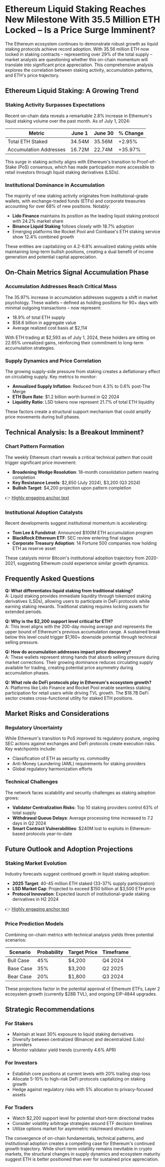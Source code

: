 # Ethereum Liquid Staking Reaches New Milestone With 35.5 Million ETH Locked – Is a Price Surge Imminent?

The Ethereum ecosystem continues to demonstrate robust growth as liquid staking protocols achieve record adoption. With 35.56 million ETH now locked in staking contracts – representing over 29% of the total supply – market analysts are questioning whether this on-chain momentum will translate into significant price appreciation. This comprehensive analysis explores the correlation between staking activity, accumulation patterns, and ETH's price trajectory.

## Ethereum Liquid Staking: A Growing Trend

### Staking Activity Surpasses Expectations
Recent on-chain data reveals a remarkable 2.8% increase in Ethereum's liquid staking volume over the past month. As of July 1, 2024:

| Metric | June 1 | June 30 | % Change |
|--------|--------|---------|----------|
| Total ETH Staked | 34.54M | 35.56M | +2.95% |
| Accumulation Addresses | 16.72M | 22.74M | +35.97% |

This surge in staking activity aligns with Ethereum's transition to Proof-of-Stake (PoS) consensus, which has made participation more accessible to retail investors through liquid staking derivatives (LSDs).

### Institutional Dominance in Accumulation
The majority of new staking activity originates from institutional-grade wallets, with exchange-traded funds (ETFs) and corporate treasuries accounting for over 68% of new positions. Notably:

- **Lido Finance** maintains its position as the leading liquid staking protocol with 24.2% market share
- **Binance Liquid Staking** follows closely with 18.7% adoption
- Emerging platforms like Rocket Pool and Coinbase's ETH staking service show 12.4% combined growth

These entities are capitalizing on 4.2-6.8% annualized staking yields while maintaining long-term bullish positions, creating a dual benefit of income generation and potential capital appreciation.

## On-Chain Metrics Signal Accumulation Phase

### Accumulation Addresses Reach Critical Mass
The 35.97% increase in accumulation addresses suggests a shift in market psychology. These wallets – defined as holding positions for 90+ days with minimal outgoing transactions – now represent:

- 18.9% of total ETH supply
- $58.6 billion in aggregate value
- Average realized cost basis at $2,114

With ETH trading at $2,593 as of July 1, 2024, these holders are sitting on 22.65% unrealized gains, reinforcing their commitment to long-term accumulation strategies.

### Supply Dynamics and Price Correlation
The growing supply-side pressure from staking creates a deflationary effect on circulating supply. Key metrics to monitor:

- **Annualized Supply Inflation**: Reduced from 4.3% to 0.6% post-The Merge
- **ETH Burn Rate**: $1.2 billion worth burned in Q2 2024
- **Liquidity Ratio**: LSD tokens now represent 21.7% of total ETH liquidity

These factors create a structural support mechanism that could amplify price movements during bull phases.

## Technical Analysis: Is a Breakout Imminent?

### Chart Pattern Formation
The weekly Ethereum chart reveals a critical technical pattern that could trigger significant price movement:

- **Broadening Wedge Resolution**: 18-month consolidation pattern nearing completion
- **Key Resistance Levels**: $2,850 (July 2024), $3,200 (Q3 2024)
- **Bullish Target**: $4,200 projection upon pattern completion

👉 [Highly engaging anchor text](https://bit.ly/okx-bonus)

### Institutional Adoption Catalysts
Recent developments suggest institutional momentum is accelerating:

- **Tom Lee & Fundstrat**: Announced $100M ETH accumulation program
- **BlackRock Ethereum ETF**: SEC review entering final stages
- **Corporate Treasury Adoption**: 14 Fortune 500 companies now holding ETH as reserve asset

These catalysts mirror Bitcoin's institutional adoption trajectory from 2020-2021, suggesting Ethereum could experience similar growth dynamics.

## Frequently Asked Questions

**Q: What differentiates liquid staking from traditional staking?**  
A: Liquid staking provides immediate liquidity through tokenized staking derivatives (LSDs), allowing users to participate in DeFi protocols while earning staking rewards. Traditional staking requires locking assets for extended periods.

**Q: Why is the $2,200 support level critical for ETH?**  
A: This level aligns with the 200-day moving average and represents the upper bound of Ethereum's previous accumulation range. A sustained break below this level could trigger $1,160+ downside potential through technical selling pressure.

**Q: How do accumulation addresses impact price discovery?**  
A: These wallets represent strong hands that absorb selling pressure during market corrections. Their growing dominance reduces circulating supply available for trading, creating potential price asymmetry during accumulation phases.

**Q: What role do DeFi protocols play in Ethereum's ecosystem growth?**  
A: Platforms like Lido Finance and Rocket Pool enable seamless staking participation for retail users while driving TVL growth. The $18.7B DeFi sector creates cross-functional utility for staked ETH positions.

## Market Risks and Considerations

### Regulatory Uncertainty
While Ethereum's transition to PoS improved its regulatory posture, ongoing SEC actions against exchanges and DeFi protocols create execution risks. Key watchpoints include:

- Classification of ETH as security vs. commodity
- Anti-Money Laundering (AML) requirements for staking providers
- Global regulatory harmonization efforts

### Technical Challenges
The network faces scalability and security challenges as staking adoption grows:

- **Validator Centralization Risks**: Top 10 staking providers control 63% of total supply
- **Withdrawal Queue Delays**: Average processing time increased to 7.2 days in Q2 2024
- **Smart Contract Vulnerabilities**: $240M lost to exploits in Ethereum-based protocols year-to-date

## Future Outlook and Adoption Projections

### Staking Market Evolution
Industry forecasts suggest continued growth in liquid staking adoption:

- **2025 Target**: 40-45 million ETH staked (33-37% supply participation)
- **LSD Market Cap**: Projected to exceed $150 billion at $3,500 ETH price
- **Protocol Innovation**: Expected launch of institutional-grade staking derivatives in H2 2024

👉 [Highly engaging anchor text](https://bit.ly/okx-bonus)

### Price Prediction Models
Combining on-chain metrics with technical analysis yields three potential scenarios:

| Scenario | Probability | Target Price | Timeframe |
|---------|-------------|--------------|-----------|
| Bull Case | 45% | $4,200 | Q4 2024 |
| Base Case | 35% | $3,200 | Q2 2025 |
| Bear Case | 20% | $1,800 | Q3 2024 |

These projections factor in the potential approval of Ethereum ETFs, Layer 2 ecosystem growth (currently $28B TVL), and ongoing EIP-4844 upgrades.

## Strategic Recommendations

### For Stakers
- Maintain at least 30% exposure to liquid staking derivatives
- Diversify between centralized (Binance) and decentralized (Lido) providers
- Monitor validator yield trends (currently 4.6% APR)

### For Investors
- Establish core positions at current levels with 20% trailing stop-loss
- Allocate 5-10% to high-risk DeFi protocols capitalizing on staking growth
- Hedge against regulatory risks with 5% allocation to privacy-focused assets

### For Traders
- Watch $2,200 support level for potential short-term directional trades
- Consider volatility arbitrage strategies around ETF decision timelines
- Utilize options market for asymmetric risk/reward structures

The convergence of on-chain fundamentals, technical patterns, and institutional adoption creates a compelling case for Ethereum's continued growth trajectory. While short-term volatility remains inevitable in crypto markets, the structural changes in supply dynamics and ecosystem maturity suggest ETH is better positioned than ever for sustained price appreciation.